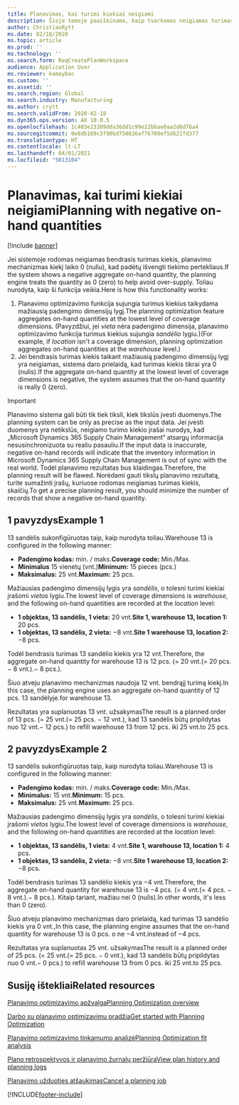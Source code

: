 ```yaml
---
title: Planavimas, kai turimi kiekiai neigiami
description: Šioje temoje paaiškinama, kaip tvarkomas neigiamas turimas kiekis naudojant planavimo optimizavimo funkciją.
author: ChristianRytt
ms.date: 02/18/2020
ms.topic: article
ms.prod: ''
ms.technology: ''
ms.search.form: ReqCreatePlanWorkspace
audience: Application User
ms.reviewer: kamaybac
ms.custom: ''
ms.assetid: ''
ms.search.region: Global
ms.search.industry: Manufacturing
ms.author: crytt
ms.search.validFrom: 2020-02-18
ms.dyn365.ops.version: AX 10.0.5
ms.openlocfilehash: 1c403e23309dda36dd1c99e22bbae0aa2d6d76a4
ms.sourcegitcommit: 0e8db169c3f90bd750826af76709ef5d621fd377
ms.translationtype: HT
ms.contentlocale: lt-LT
ms.lasthandoff: 04/01/2021
ms.locfileid: "5813104"
---
```

# <a name="planning-with-negative-on-hand-quantities"></a><span data-ttu-id="d6efe-103">Planavimas, kai turimi kiekiai neigiami</span><span class="sxs-lookup"><span data-stu-id="d6efe-103">Planning with negative on-hand quantities</span></span>

[!include [banner](../../includes/banner.md)]

<span data-ttu-id="d6efe-104">Jei sistemoje rodomas neigiamas bendrasis turimas kiekis, planavimo mechanizmas kiekį laiko 0 (nuliu), kad padėtų išvengti tiekimo pertekliaus.</span><span class="sxs-lookup"><span data-stu-id="d6efe-104">If the system shows a negative aggregate on-hand quantity, the planning engine treats the quantity as 0 (zero) to help avoid over-supply.</span></span> <span data-ttu-id="d6efe-105">Toliau nurodyta, kaip ši funkcija veikia.</span><span class="sxs-lookup"><span data-stu-id="d6efe-105">Here is how this functionality works:</span></span>

1. <span data-ttu-id="d6efe-106">Planavimo optimizavimo funkcija sujungia turimus kiekius taikydama mažiausią padengimo dimensijų lygį.</span><span class="sxs-lookup"><span data-stu-id="d6efe-106">The planning optimization feature aggregates on-hand quantities at the lowest level of coverage dimensions.</span></span> <span data-ttu-id="d6efe-107">(Pavyzdžiui, jei *vieta* nėra padengimo dimensija, planavimo optimizavimo funkcija turimus kiekius sujungia *sandėlio* lygiu.)</span><span class="sxs-lookup"><span data-stu-id="d6efe-107">(For example, if *location* isn't a coverage dimension, planning optimization aggregates on-hand quantities at the *warehouse* level.)</span></span>
1. <span data-ttu-id="d6efe-108">Jei bendrasis turimas kiekis taikant mažiausią padengimo dimensijų lygį yra neigiamas, sistema daro prielaidą, kad turimas kiekis tikrai yra 0 (nulis).</span><span class="sxs-lookup"><span data-stu-id="d6efe-108">If the aggregate on-hand quantity at the lowest level of coverage dimensions is negative, the system assumes that the on-hand quantity is really 0 (zero).</span></span>

> [!IMPORTANT]
> <span data-ttu-id="d6efe-109">Planavimo sistema gali būti tik tiek tiksli, kiek tikslūs įvesti duomenys.</span><span class="sxs-lookup"><span data-stu-id="d6efe-109">The planning system can be only as precise as the input data.</span></span> <span data-ttu-id="d6efe-110">Jei įvesti duomenys yra netikslūs, neigiamo turimo kiekio įrašai nurodys, kad „Microsoft Dynamics 365 Supply Chain Management“ atsargų informacija nesusinchronizuota su realiu pasauliu.</span><span class="sxs-lookup"><span data-stu-id="d6efe-110">If the input data is inaccurate, negative on-hand records will indicate that the inventory information in Microsoft Dynamics 365 Supply Chain Management is out of sync with the real world.</span></span> <span data-ttu-id="d6efe-111">Todėl planavimo rezultatas bus klaidingas.</span><span class="sxs-lookup"><span data-stu-id="d6efe-111">Therefore, the planning result will be flawed.</span></span> <span data-ttu-id="d6efe-112">Norėdami gauti tikslų planavimo rezultatą, turite sumažinti įrašų, kuriuose rodomas neigiamas turimas kiekis, skaičių.</span><span class="sxs-lookup"><span data-stu-id="d6efe-112">To get a precise planning result, you should minimize the number of records that show a negative on-hand quantity.</span></span>

## <a name="example-1"></a><span data-ttu-id="d6efe-113">1 pavyzdys</span><span class="sxs-lookup"><span data-stu-id="d6efe-113">Example 1</span></span>

<span data-ttu-id="d6efe-114">13 sandėlis sukonfigūruotas taip, kaip nurodyta toliau.</span><span class="sxs-lookup"><span data-stu-id="d6efe-114">Warehouse 13 is configured in the following manner:</span></span>

- <span data-ttu-id="d6efe-115">**Padengimo kodas:** min. / maks.</span><span class="sxs-lookup"><span data-stu-id="d6efe-115">**Coverage code:** Min./Max.</span></span>
- <span data-ttu-id="d6efe-116">**Minimalus** 15 vienetų (vnt.)</span><span class="sxs-lookup"><span data-stu-id="d6efe-116">**Minimum:** 15 pieces (pcs.)</span></span>
- <span data-ttu-id="d6efe-117">**Maksimalus:** 25 vnt.</span><span class="sxs-lookup"><span data-stu-id="d6efe-117">**Maximum:** 25 pcs.</span></span>

<span data-ttu-id="d6efe-118">Mažiausias padengimo dimensijų lygis yra *sandėlis*, o tolesni turimi kiekiai įrašomi *vietos* lygiu.</span><span class="sxs-lookup"><span data-stu-id="d6efe-118">The lowest level of coverage dimensions is *warehouse*, and the following on-hand quantities are recorded at the *location* level:</span></span>

- <span data-ttu-id="d6efe-119">**1 objektas, 13 sandėlis, 1 vieta:** 20 vnt.</span><span class="sxs-lookup"><span data-stu-id="d6efe-119">**Site 1, warehouse 13, location 1:** 20 pcs.</span></span>
- <span data-ttu-id="d6efe-120">**1 objektas, 13 sandėlis, 2 vieta:** &minus;8 vnt.</span><span class="sxs-lookup"><span data-stu-id="d6efe-120">**Site 1 warehouse 13, location 2:** &minus;8 pcs.</span></span>

<span data-ttu-id="d6efe-121">Todėl bendrasis turimas 13 sandėlio kiekis yra 12 vnt.</span><span class="sxs-lookup"><span data-stu-id="d6efe-121">Therefore, the aggregate on-hand quantity for warehouse 13 is 12 pcs.</span></span> <span data-ttu-id="d6efe-122">(= 20 vnt.</span><span class="sxs-lookup"><span data-stu-id="d6efe-122">(= 20 pcs.</span></span> <span data-ttu-id="d6efe-123">&minus; 8 vnt.).</span><span class="sxs-lookup"><span data-stu-id="d6efe-123">&minus; 8 pcs.).</span></span>

<span data-ttu-id="d6efe-124">Šiuo atveju planavimo mechanizmas naudoja 12 vnt. bendrąjį turimą kiekį.</span><span class="sxs-lookup"><span data-stu-id="d6efe-124">In this case, the planning engine uses an aggregate on-hand quantity of 12 pcs.</span></span> <span data-ttu-id="d6efe-125">13 sandėlyje.</span><span class="sxs-lookup"><span data-stu-id="d6efe-125">for warehouse 13.</span></span>

<span data-ttu-id="d6efe-126">Rezultatas yra suplanuotas 13 vnt. užsakymas</span><span class="sxs-lookup"><span data-stu-id="d6efe-126">The result is a planned order of 13 pcs.</span></span> <span data-ttu-id="d6efe-127">(= 25 vnt.</span><span class="sxs-lookup"><span data-stu-id="d6efe-127">(= 25 pcs.</span></span> <span data-ttu-id="d6efe-128">&minus; 12 vnt.), kad 13 sandėlis būtų pripildytas nuo 12 vnt.</span><span class="sxs-lookup"><span data-stu-id="d6efe-128">&minus; 12 pcs.) to refill warehouse 13 from 12 pcs.</span></span> <span data-ttu-id="d6efe-129">iki 25 vnt.</span><span class="sxs-lookup"><span data-stu-id="d6efe-129">to 25 pcs.</span></span>

## <a name="example-2"></a><span data-ttu-id="d6efe-130">2 pavyzdys</span><span class="sxs-lookup"><span data-stu-id="d6efe-130">Example 2</span></span>

<span data-ttu-id="d6efe-131">13 sandėlis sukonfigūruotas taip, kaip nurodyta toliau.</span><span class="sxs-lookup"><span data-stu-id="d6efe-131">Warehouse 13 is configured in the following manner:</span></span>

- <span data-ttu-id="d6efe-132">**Padengimo kodas:** min. / maks.</span><span class="sxs-lookup"><span data-stu-id="d6efe-132">**Coverage code:** Min./Max.</span></span>
- <span data-ttu-id="d6efe-133">**Minimalus:** 15 vnt.</span><span class="sxs-lookup"><span data-stu-id="d6efe-133">**Minimum:** 15 pcs.</span></span>
- <span data-ttu-id="d6efe-134">**Maksimalus:** 25 vnt.</span><span class="sxs-lookup"><span data-stu-id="d6efe-134">**Maximum:** 25 pcs.</span></span>

<span data-ttu-id="d6efe-135">Mažiausias padengimo dimensijų lygis yra *sandėlis*, o tolesni turimi kiekiai įrašomi *vietos* lygiu.</span><span class="sxs-lookup"><span data-stu-id="d6efe-135">The lowest level of coverage dimensions is *warehouse*, and the following on-hand quantities are recorded at the *location* level:</span></span>

- <span data-ttu-id="d6efe-136">**1 objektas, 13 sandėlis, 1 vieta:** 4 vnt.</span><span class="sxs-lookup"><span data-stu-id="d6efe-136">**Site 1, warehouse 13, location 1:** 4 pcs.</span></span>
- <span data-ttu-id="d6efe-137">**1 objektas, 13 sandėlis, 2 vieta:** &minus;8 vnt.</span><span class="sxs-lookup"><span data-stu-id="d6efe-137">**Site 1 warehouse 13, location 2:** &minus;8 pcs.</span></span>

<span data-ttu-id="d6efe-138">Todėl bendrasis turimas 13 sandėlio kiekis yra &minus;4 vnt.</span><span class="sxs-lookup"><span data-stu-id="d6efe-138">Therefore, the aggregate on-hand quantity for warehouse 13 is &minus;4 pcs.</span></span> <span data-ttu-id="d6efe-139">(= 4 vnt.</span><span class="sxs-lookup"><span data-stu-id="d6efe-139">(= 4 pcs.</span></span> <span data-ttu-id="d6efe-140">&minus; 8 vnt.).</span><span class="sxs-lookup"><span data-stu-id="d6efe-140">&minus; 8 pcs.).</span></span> <span data-ttu-id="d6efe-141">Kitaip tariant, mažiau nei 0 (nulis).</span><span class="sxs-lookup"><span data-stu-id="d6efe-141">In other words, it's less than 0 (zero).</span></span>

<span data-ttu-id="d6efe-142">Šiuo atveju planavimo mechanizmas daro prielaidą, kad turimas 13 sandėlio kiekis yra 0 vnt.,</span><span class="sxs-lookup"><span data-stu-id="d6efe-142">In this case, the planning engine assumes that the on-hand quantity for warehouse 13 is 0 pcs.</span></span> <span data-ttu-id="d6efe-143">o ne &minus;4 vnt.</span><span class="sxs-lookup"><span data-stu-id="d6efe-143">instead of &minus;4 pcs.</span></span>

<span data-ttu-id="d6efe-144">Rezultatas yra suplanuotas 25 vnt. užsakymas</span><span class="sxs-lookup"><span data-stu-id="d6efe-144">The result is a planned order of 25 pcs.</span></span> <span data-ttu-id="d6efe-145">(= 25 vnt.</span><span class="sxs-lookup"><span data-stu-id="d6efe-145">(= 25 pcs.</span></span> <span data-ttu-id="d6efe-146">&minus; 0 vnt.), kad 13 sandėlis būtų pripildytas nuo 0 vnt.</span><span class="sxs-lookup"><span data-stu-id="d6efe-146">&minus; 0 pcs.) to refill warehouse 13 from 0 pcs.</span></span> <span data-ttu-id="d6efe-147">iki 25 vnt.</span><span class="sxs-lookup"><span data-stu-id="d6efe-147">to 25 pcs.</span></span>

## <a name="related-resources"></a><span data-ttu-id="d6efe-148">Susiję ištekliai</span><span class="sxs-lookup"><span data-stu-id="d6efe-148">Related resources</span></span>

[<span data-ttu-id="d6efe-149">Planavimo optimizavimo apžvalga</span><span class="sxs-lookup"><span data-stu-id="d6efe-149">Planning Optimization overview</span></span>](planning-optimization-overview.md)

[<span data-ttu-id="d6efe-150">Darbo su planavimo optimizavimu pradžia</span><span class="sxs-lookup"><span data-stu-id="d6efe-150">Get started with Planning Optimization</span></span>](get-started.md)

[<span data-ttu-id="d6efe-151">Planavimo optimizavimo tinkamumo analizė</span><span class="sxs-lookup"><span data-stu-id="d6efe-151">Planning Optimization fit analysis</span></span>](planning-optimization-fit-analysis.md)

[<span data-ttu-id="d6efe-152">Plano retrospektyvos ir planavimo žurnalų peržiūra</span><span class="sxs-lookup"><span data-stu-id="d6efe-152">View plan history and planning logs</span></span>](plan-history-logs.md)

[<span data-ttu-id="d6efe-153">Planavimo užduoties atšaukimas</span><span class="sxs-lookup"><span data-stu-id="d6efe-153">Cancel a planning job</span></span>](cancel-planning-job.md)


[!INCLUDE[footer-include](../../../includes/footer-banner.md)]